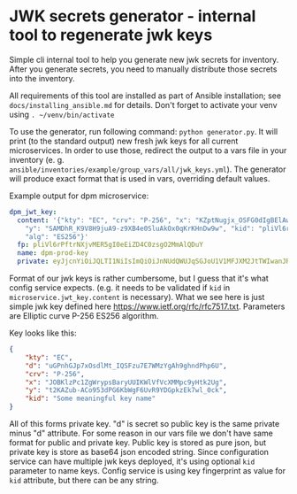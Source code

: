 # JWK secrets generator - internal tool to regenerate jwk keys

Simple cli internal tool to help you generate new jwk secrets for inventory.
After you generate secrets, you need to manually distribute those secrets into the inventory.

All requirements of this tool are installed as part of Ansible installation; see `docs/installing_ansible.md` for details.
Don't forget to activate your venv using `. ~/venv/bin/activate`

To use the generator, run following command: `python generator.py`. It will print (to the standard output) new fresh jwk keys for all current microservices.
In order to use those, redirect the output to a vars file in your inventory (e. g. `ansible/inventories/example/group_vars/all/jwk_keys.yml`).
The generator will produce exact format that is used in vars, overriding default values.

Example output for dpm microservice:

```yaml
dpm_jwt_key:
  content: '{"kty": "EC", "crv": "P-256", "x": "KZptNugjx_OSFG0dIgBElAwn_ZuLyBH4iA4a-rVT30A",
    "y": "SAMDhR_K9V8H9juA9-z9XB4e0SluAkOx0qKrKHnDw9w", "kid": "pliVl6rPftrNXjvMER5gI0eEiZD4C0zsgO2MmAlQDuY",
    "alg": "ES256"}'
  fp: pliVl6rPftrNXjvMER5gI0eEiZD4C0zsgO2MmAlQDuY
  name: dpm-prod-key
  private: eyJjcnYiOiJQLTI1NiIsImQiOiJnNUdQWUJqSGJoU1V1MFJXM2JtTWIwanJReG04YVA0TG10VkdTcFAtQTk0Iiwia3R5IjoiRUMiLCJ4IjoiS1pwdE51Z2p4X09TRkcwZElnQkVsQXduX1p1THlCSDRpQTRhLXJWVDMwQSIsInkiOiJTQU1EaFJfSzlWOEg5anVBOS16OVhCNGUwU2x1QWtPeDBxS3JLSG5Edzl3In0=
```

Format of our jwk keys is rather cumbersome, but I guess that it's what config service expects. (e.g. it needs to be validated if `kid` in `microservice.jwt_key.content` is necessary).
What we see here is just simple jwk key defined here https://www.ietf.org/rfc/rfc7517.txt.
Parameters are Elliptic curve P-256  ES256 algorithm.

Key looks like this:
```json
{
    "kty": "EC",
    "d": "uGPnhGJp7xOsdlMt_IQSFzu7E7WMzYgAh9ghndPhp6U",
    "crv": "P-256",
    "x": "JOBKlzPc1ZgWrypsBaryUUIKWlVfVcXMMpc9yHtk2Ug",
    "y": "t2KAZub-ACo953dPG6KbWgF6UvR9YDGpkzEk7wl_0ck",
    "kid": "Some meaningful key name"
}
```
All of this forms private key. "d" is secret so public key is the same private minus "d" attribute.
For some reason in our vars file we don't have same format for public and private key.
Public key is stored as pure json, but private key is store as base64 json encoded string.
Since configuration service can have multiple jwk keys deployed, it's using optional `kid` parameter to name keys.
Config service is using key fingerprint as value for `kid` attribute, but there can be any string.
